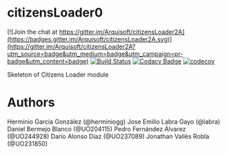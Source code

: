 # citizensLoader0

[![Join the chat at https://gitter.im/Arquisoft/citizensLoader2A](https://badges.gitter.im/Arquisoft/citizensLoader2A.svg)](https://gitter.im/Arquisoft/citizensLoader2A?utm_source=badge&utm_medium=badge&utm_campaign=pr-badge&utm_content=badge)
[![Build Status](https://travis-ci.org/Arquisoft/citizensLoader2A.svg?branch=master)](https://travis-ci.org/Arquisoft/citizensLoader2A)
[![Codacy Badge](https://api.codacy.com/project/badge/Grade/e680327c40a44a6b8378a8171066e341)](https://www.codacy.com/app/jelabra/citizensLoader2A?utm_source=github.com&utm_medium=referral&utm_content=Arquisoft/citizensLoader2A&utm_campaign=badger)
[![codecov](https://codecov.io/gh/Arquisoft/citizensLoader2A/branch/master/graph/badge.svg)](https://codecov.io/gh/Arquisoft/citizensLoader2A)

Skeleton of Citizens Loader module

# Authors

Herminio García González (@herminiogg)
Jose Emilio Labra Gayo (@labra)
Daniel Bermejo Blanco (@UO204115)
Pedro Fernández Álvarez (@UO244928)
Darío Alonso Díaz (@UO237089)
Jonathan Vallés Robla (@UO231850)
